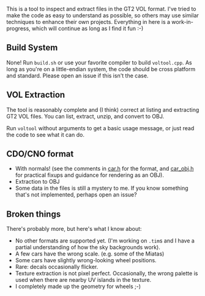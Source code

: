 This is a tool to inspect and extract files in the GT2 VOL format. I've tried to
make the code as easy to understand as possible, so others may use similar
techniques to enhance their own projects. Everything in here is a
work-in-progress, which will continue as long as I find it fun :-)

## Build System

None! Run `build.sh` or use your favorite compiler to build `voltool.cpp`. As
long as you're on a little-endian system, the code should be cross platform and
standard. Please open an issue if this isn't the case.

## VOL Extraction

The tool is reasonably complete and (I think) correct at listing and extracting
GT2 VOL files. You can list, extract, unzip, and convert to OBJ.

Run `voltool` without arguments to get a basic usage message, or just read the
code to see what it can do.

## CDO/CNO format

- With normals! (see the comments in [car.h](car.h) for the format, and
[car_obj.h](car_obj.h) for practical fixups and guidance for rendering as an
OBJ).
- Extraction to OBJ
- Some data in the files is still a mystery to me. If you know something that's
not implemented, perhaps open an issue?

## Broken things

There's probably more, but here's what I know about:

- No other formats are supported yet. (I'm working on `.tim`s and I have a
partial understanding of how the sky backgrounds work).
- A few cars have the wrong scale. (e.g. some of the Miatas)
- Some cars have slightly wrong-looking wheel positions.
- Rare: decals occasionally flicker.
- Texture extraction is not pixel perfect. Occasionally, the wrong palette is
used when there are nearby UV islands in the texture.
- I completely made up the geometry for wheels ;-)
